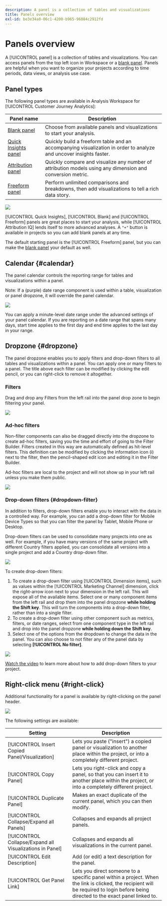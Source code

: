 ```yaml
---
description: A panel is a collection of tables and visualizations
title: Panels overview
exl-id: be3e34a0-06c1-4200-b965-96084c2912fd
---
```

# Panels overview

A [!UICONTROL panel] is a collection of tables and visualizations. You can access panels from the top left icon in Workspace or a [blank panel](/help/analysis-workspace/c-panels/blank-panel.md). Panels are helpful when you want to organize your projects according to time periods, data views, or analysis use case. 

## Panel types

The following panel types are available in Analysis Workspace for [!UICONTROL Customer Journey Analytics]:

| Panel name | Description |
| --- | --- |
| [Blank panel](/help/analysis-workspace/c-panels/blank-panel.md) | Choose from available panels and visualizations to start your analysis. |
| [Quick Insights panel](quickinsight.md) | Quickly build a freeform table and an accompanying visualization in order to analyze and uncover insights faster. |
| [Attribution panel](attribution.md) | Quickly compare and visualize any number of attribution models using any dimension and conversion metric. |
| [Freeform panel](freeform-panel.md) | Perform unlimited comparisons and breakdowns, then add visualizations to tell a rich data story. |

![](assets/panel-overview.png)

[!UICONTROL Quick Insights], [!UICONTROL Blank] and [!UICONTROL Freeform] panels are great places to start your analysis, while [!UICONTROL Attribution IQ] lends itself to more advanced analyses. A `"+"` button is available in projects so you can add blank panels at any time.

The default starting panel is the [!UICONTROL Freeform] panel, but you can make the [blank panel](/help/analysis-workspace/c-panels/blank-panel.md) your default as well.

## Calendar {#calendar}

The panel calendar controls the reporting range for tables and visualizations within a panel. 

Note: If a (purple) date range component is used within a table, visualization or panel dropzone, it will override the panel calendar.

![](assets/panel-calendar.png)

You can apply a minute-level date range under the advanced settings of your panel calendar. If you are reporting on a date range that spans many days, start time applies to the first day and end time applies to the last day in your range.

## Dropzone {#dropzone}

The panel dropzone enables you to apply filters and drop-down filters to all tables and visualizations within a panel. You can apply one or many filters to a panel. The title above each filter can be modified by clicking the edit pencil, or you can right-click to remove it altogether.

### Filters

Drag and drop any Filters from the left rail into the panel drop zone to begin filtering your panel.

![](assets/segment-filter.png)

### Ad-hoc filters

Non-filter components can also be dragged directly into the dropzone to create ad-hoc filters, saving you the time and effort of going to the Filter Builder. Filters created in this way are automatically defined as hit-level filters. This definition can be modified by clicking the information icon (i) next to the filter, then the pencil-shaped edit icon and editing it in the Filter Builder. 

Ad-hoc filters are local to the project and will not show up in your left rail unless you make them public.

![](assets/adhoc-segment-filter.png)

### Drop-down filters {#dropdown-filter}

In addition to filters, drop-down filters enable you to interact with the data in a controlled way. For example, you can add a drop-down filter for Mobile Device Types so that you can filter the panel by Tablet, Mobile Phone or Desktop. 

Drop-down filters can be used to consolidate many projects into one as well. For example, if you have many versions of the same project with different Country filters applied, you can consolidate all versions into a single project and add a Country drop-down filter.

![](assets/dropdown-filter-intro.png)

To create drop-down filters:

1. To create a drop-down filter using [!UICONTROL Dimension items], such as values within the [!UICONTROL Marketing Channel] dimension, click the right-arrow icon next to your dimension in the left rail. This will expose all of the available items. Select one or many component items from the left rail and drop them into the panel dropzone **while holding the Shift key**. This will turn the components into a drop-down filter, rather than into a single filter. 
1. To create a drop-down filter using other component such as metrics, filters, or date ranges, select from one component type in the left rail and drop into the panel dropzone **while holding down the Shift key**. 
1. Select one of the options from the dropdown to change the data in the panel. You can also choose to not filter any of the panel data by selecting **[!UICONTROL No filter]**. 

![](assets/create-dropdown.png)

[Watch the video](https://experienceleague.adobe.com/docs/analytics-learn/tutorials/analysis-workspace/using-panels/using-panels-to-organize-your-analysis-workspace-projects.html) to learn more about how to add drop-down filters to your project.

## Right-click menu {#right-click}

Additional functionality for a panel is available by right-clicking on the panel header. 

![](assets/right-click-menu.png)

The following settings are available:

| Setting | Description |
| --- | --- |
| [!UICONTROL Insert Copied Panel/Visualization] | Lets you paste ("insert") a copied panel or visualization to another place within the project, or into a completely different project.|
| [!UICONTROL Copy Panel] | Lets you right-click and copy a panel, so that you can insert it to another place within the project, or into a completely different project.|
| [!UICONTROL Duplicate Panel] | Makes an exact duplicate of the current panel, which you can then modify. |
| [!UICONTROL Collapse/Expand all Panels] | Collapses and expands all project panels. |
| [!UICONTROL Collapse/Expand all Visualizations in Panel] | Collapses and expands all visualizations in the current panel. |
| [!UICONTROL Edit Description] | Add (or edit) a text description for the panel. |
| [!UICONTROL Get Panel Link] | Lets you direct someone to a specific panel within a project. When the link is clicked, the recipient will be required to login before being directed to the exact panel linked to. |
